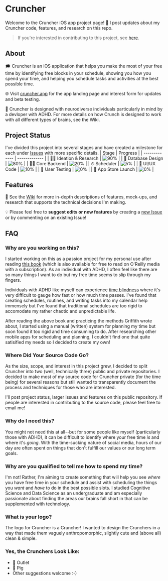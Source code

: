 # Cruncher
Welcome to the Cruncher iOS app project page! 👋 I post updates about my Cruncher code, features, and research on this repo. 
> If you're interested in contributing to this project, see [here](https://github.com/evehling/cruncher-public#where-did-your-source-code-go).

## About
🗯 Cruncher is an iOS application that helps you make the most of your free time by identifying free blocks in your schedule, showing you how you spend your time, and helping you schedule tasks and activities at the best possible time. 

🌐 Visit [cruncher.app](https://cruncher.app) for the app landing page and interest form for updates and beta testing.

🧠 Cruncher is designed with neurodiverse individuals particularly in mind by a devloper with ADHD. For more details on how Crunch is designed to work with all different types of brains, see the Wiki.

## Project Status
I've divided this project into several stages and have created a milestone for each under [Issues](https://github.com/evehling/cruncher-public/milestones) with more specific details.
| Stage  | Progress |
| ------------- | ------------- |
| 👩‍🔬 Ideation & Research  |  ![90%](https://progress-bar.dev/90) |
| 💾 Database Design  | ![80%](https://progress-bar.dev/80)  |
| 👩‍💻 Core Backend  |  ![20%](https://progress-bar.dev/20) |
| ⏱ Scheduler  | ![5%](https://progress-bar.dev/5)  |
| 📱 UI/UX Code |  ![10%](https://progress-bar.dev/10) |
| 🤳 User Testing  | ![0%](https://progress-bar.dev/0)  |
| 📲 App Store Launch  | ![0%](https://progress-bar.dev/0)  |

## Features
📖 See the [Wiki](https://github.com/evehling/cruncher-public/wiki) for more in-depth descriptions of features, mock-ups, and research that supports the technical decisions I'm making. 

💡 Please feel free to **suggest edits or new features** by creating a [new Issue](https://github.com/evehling/cruncher-public/issues/new) or by commenting on an existing Issue!

## FAQ
### Why are you working on this?
I started working on this as a passion project for my personal use after reading [this book](https://www.amazon.com/gp/product/1260143090/ref=as_li_tl?ie=UTF8&tag=griff64-20&camp=1789&creative=9325&linkCode=as2&creativeASIN=1260143090&linkId=04124a7fad075b228da3d1ff3266ce40) (which is also available for free to read on O'Reilly media with a subscription). As an individual with ADHD, I often feel like there are so many things I want to do but my free time seems to slip through my fingers.

Individuals with ADHD like myself can experience [time blindness](https://chadd.org/wp-content/uploads/2018/06/ATTN_10_15_BeatingTimeBlindness.pdf) where it's very difficult to gauge how fast or how much time passes. I've found that creating schedules, routines, and writing tasks into my calendar help immensely but I've found that traditional schedules are too rigid to accomodate my rather chaotic and unpredictable life. 


After reading the above book and practicing the methods Griffith wrote about, I started using a manual (written) system for planning my time but soon found it too rigid and time consuming to do. After researching other mobile apps for scheduling and planning, I couldn't find one that quite satisified my needs so I decided to create my own!

### Where Did Your Source Code Go?
As the size, scope, and interest in this project grew, I decided to split Cruncher into two (well, technically three) public and private repositories. I decided to make most of my source code for Cruncher private (for the time being) for several reasons but still wanted to transparently document the process and techniques for those who are interested. 

I'll post project status, larger issues and features on this public repository. If people are interested in contributing to the source code, please feel free to email me!


### Why do I need this?
You might not need this at all--but for some people like myself (particularly those with ADHD), it can be difficult to identify where your free time *is* and where it's *going*. With the time-sucking nature of social media, hours of our day are often spent on things that don't fulfill our values or our long term goals. 

### Why are you qualified to tell me how to spend my time?
I'm not! Rather, I'm aiming to create something that will help you see *where* you have free time in your schedule and assist with scheduling the things you *want* and *have* to do in the best possible slots. I studied Cognitive Science and Data Science as an undergraduate and am especially passionate about finding the areas our brains fall short in that can be supplemented with technology.

### What is your logo?
The logo for Cruncher is a Cruncher! I wanted to design the Crunchers in a way that made them vaguely anthropomorphic, slightly cute and (above all) clean & simple.

### Yes, the Crunchers Look Like:
  - 🔌 Outlet
  - 🐽 Pig 
  - Other suggestions welcome :-) 
